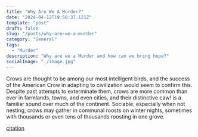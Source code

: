 ```yaml
---
title: "Why Are We A Murder?"
date: "2024-04-12T19:50:37.121Z"
template: "post"
draft: false
slug: "/posts/why-are-we-a-murder"
category: "General"
tags:
  - "Murder"
description: "Why are we a Murder and how can we bring hope?"
socialImage: "./image.jpg"
---
```


Crows are thought to be among our most intelligent birds, and the success of the American Crow in adapting to civilization would seem to confirm this. Despite past attempts to exterminate them, crows are more common than ever in farmlands, towns, and even cities, and their distinctive caw! is a familiar sound over much of the continent. Sociable, especially when not nesting, crows may gather in communal roosts on winter nights, sometimes with thousands or even tens of thousands roosting in one grove. 

[citation](https://www.audubon.org/field-guide/bird/american-crow)